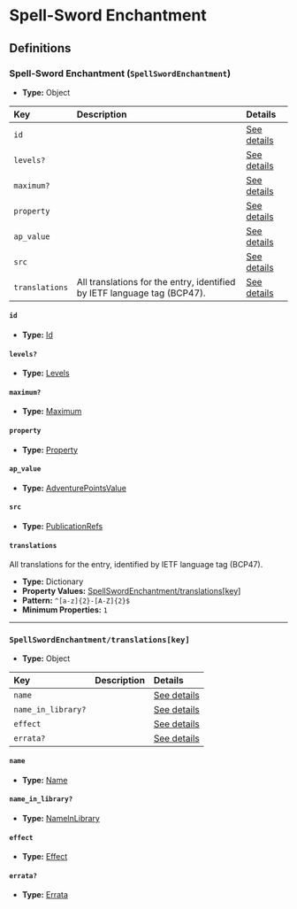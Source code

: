 # Spell-Sword Enchantment

## Definitions

### <a name="SpellSwordEnchantment"></a> Spell-Sword Enchantment (`SpellSwordEnchantment`)

- **Type:** Object

Key | Description | Details
:-- | :-- | :--
`id` |  | <a href="#SpellSwordEnchantment/id">See details</a>
`levels?` |  | <a href="#SpellSwordEnchantment/levels">See details</a>
`maximum?` |  | <a href="#SpellSwordEnchantment/maximum">See details</a>
`property` |  | <a href="#SpellSwordEnchantment/property">See details</a>
`ap_value` |  | <a href="#SpellSwordEnchantment/ap_value">See details</a>
`src` |  | <a href="#SpellSwordEnchantment/src">See details</a>
`translations` | All translations for the entry, identified by IETF language tag (BCP47). | <a href="#SpellSwordEnchantment/translations">See details</a>

#### <a name="SpellSwordEnchantment/id"></a> `id`

- **Type:** <a href="../_Activatable.md#Id">Id</a>

#### <a name="SpellSwordEnchantment/levels"></a> `levels?`

- **Type:** <a href="../_Activatable.md#Levels">Levels</a>

#### <a name="SpellSwordEnchantment/maximum"></a> `maximum?`

- **Type:** <a href="../_Activatable.md#Maximum">Maximum</a>

#### <a name="SpellSwordEnchantment/property"></a> `property`

- **Type:** <a href="../_Activatable.md#Property">Property</a>

#### <a name="SpellSwordEnchantment/ap_value"></a> `ap_value`

- **Type:** <a href="../_Activatable.md#AdventurePointsValue">AdventurePointsValue</a>

#### <a name="SpellSwordEnchantment/src"></a> `src`

- **Type:** <a href="../source/_PublicationRef.md#PublicationRefs">PublicationRefs</a>

#### <a name="SpellSwordEnchantment/translations"></a> `translations`

All translations for the entry, identified by IETF language tag (BCP47).

- **Type:** Dictionary
- **Property Values:** <a href="#SpellSwordEnchantment/translations[key]">SpellSwordEnchantment/translations[key]</a>
- **Pattern:** `^[a-z]{2}-[A-Z]{2}$`
- **Minimum Properties:** `1`

---

### <a name="SpellSwordEnchantment/translations[key]"></a> `SpellSwordEnchantment/translations[key]`

- **Type:** Object

Key | Description | Details
:-- | :-- | :--
`name` |  | <a href="#SpellSwordEnchantment/translations[key]/name">See details</a>
`name_in_library?` |  | <a href="#SpellSwordEnchantment/translations[key]/name_in_library">See details</a>
`effect` |  | <a href="#SpellSwordEnchantment/translations[key]/effect">See details</a>
`errata?` |  | <a href="#SpellSwordEnchantment/translations[key]/errata">See details</a>

#### <a name="SpellSwordEnchantment/translations[key]/name"></a> `name`

- **Type:** <a href="../_Activatable.md#Name">Name</a>

#### <a name="SpellSwordEnchantment/translations[key]/name_in_library"></a> `name_in_library?`

- **Type:** <a href="../_Activatable.md#NameInLibrary">NameInLibrary</a>

#### <a name="SpellSwordEnchantment/translations[key]/effect"></a> `effect`

- **Type:** <a href="../_Activatable.md#Effect">Effect</a>

#### <a name="SpellSwordEnchantment/translations[key]/errata"></a> `errata?`

- **Type:** <a href="../source/_Erratum.md#Errata">Errata</a>
